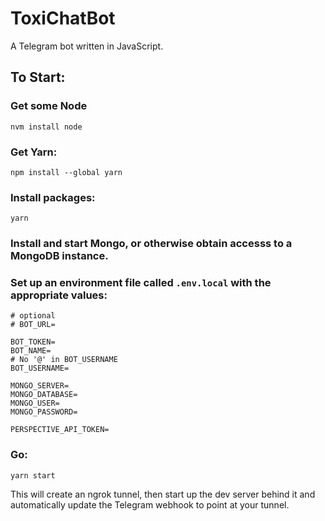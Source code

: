# ToxiChatBot

A Telegram bot written in JavaScript.

## To Start:

### Get some Node

```
nvm install node
```

### Get Yarn:

```
npm install --global yarn
```

### Install packages:

```
yarn
```

### Install and start Mongo, or otherwise obtain accesss to a MongoDB instance.

### Set up an environment file called `.env.local` with the appropriate values:

```
# optional
# BOT_URL=

BOT_TOKEN=
BOT_NAME=
# No '@' in BOT_USERNAME
BOT_USERNAME=

MONGO_SERVER=
MONGO_DATABASE=
MONGO_USER=
MONGO_PASSWORD=

PERSPECTIVE_API_TOKEN=
```

### Go:

```
yarn start
```

This will create an ngrok tunnel, then start up the dev server behind it and automatically update the Telegram webhook to point at your tunnel.
